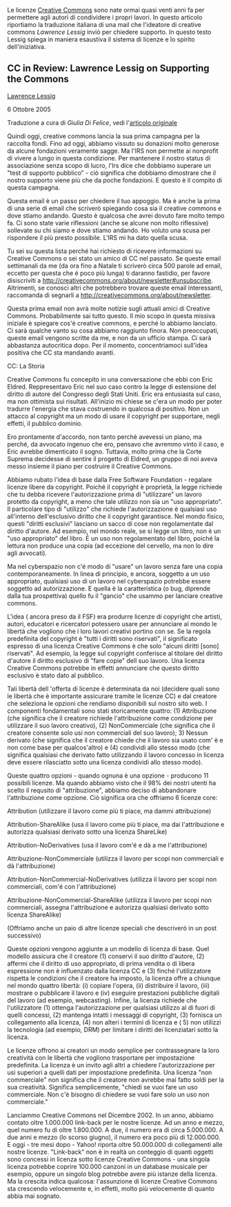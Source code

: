 Le licenze  [Creative Commons](https://creativecommons.org) sono nate ormai quasi venti anni fa per permettere agli autori di condividere i propri lavori.  In questo articolo riportiamo la traduzione italiana di una mail che l'ideatore di creative commons _Lawrence Lessig_ inviò per chiedere supporto. In questo testo Lessig spiega in maniera esaustiva il sistema di licenze e lo spirito dell'iniziativa.

## CC in Review: Lawrence Lessig on Supporting the Commons

 [Lawrence Lessig](https://creativecommons.org/author/lessig/) 

 6 Ottobre 2005

Traduzione a cura di _Giulia Di Felice_, vedi l'[articolo originale](https://creativecommons.org/2005/10/06/ccinreviewlawrencelessigonsupportingthecommons/)

Quindi oggi, creative commons lancia la sua prima campagna per la raccolta fondi. Fino ad oggi, abbiamo vissuto su donazioni molto generose da alcune fondazioni veramente sagge. Ma l'IRS non permette ai nonprofit di vivere a lungo in questa condizione. Per mantenere il nostro status di associazione senza scopo di lucro, l'Irs dice che dobbiamo superare un "test di supporto pubblico" - ciò significa che dobbiamo dimostrare che il nostro supporto viene più che da poche fondazioni. E questo è il compito di questa campagna. 

Questa email è un passo per chiedere il tuo appoggio. Ma è anche la prima di una serie di email che scriverò spiegando cosa sia il creative commons e dove stiamo andando. Questo è qualcosa che avrei dovuto fare molto tempo fa. Ci sono state varie riflessioni (anche se alcune non molto riflessive) sollevate su chi siamo e dove stiamo andando. Ho voluto una scusa per rispondere il più presto possibile. L'IRS mi ha dato quella scusa. 

Tu sei su questa lista perché hai richiesto di ricevere informazioni su Creative Commons o sei stato un amico di CC nel passato. Se queste email settimanali da me (da ora fino a Natale ti scriverò  circa 500 parole ad email, eccetto per questa che é poco più lunga) ti daranno fastidio, per favore disiscriviti a http://creativecommons.org/about/newsletter#unsubscribe.  Altrimenti, se conosci altri che potrebbero trovare queste email interessanti, raccomanda di segnarli a http://creativecommons.org/about/newsletter.

Questa prima email non avrà molte notizie sugli attuali amici di Creative Commons. Probabilmente sai tutto questo. Il mio scopo in questa missiva iniziale è spiegare cos'è creative commons, e perché lo abbiamo lanciato.  Ci sarà qualche vanto su cosa abbiamo raggiunto finora. Non preoccupati, queste email vengono scritte da me, e non da un ufficio stampa. Ci sarà abbastanza autocritica dopo. Per il momento, concentriamoci sull'idea positiva che CC sta mandando avanti.


CC: La Storia 

Creative Commons fu concepito in una conversazione che ebbi con Eric Eldred. Reppresentavo Eric nel suo caso contro la legge di estensione del diritto di autore del Congresso degli Stati Uniti. Eric era entusiasta sul caso, ma non ottimista sui risultati. All'inizio mi chiese se c'era un modo per poter tradurre l'energia che stava costruendo in qualcosa di positivo. Non un attacco al copyright ma un modo di usare il copyright per supportare, negli effetti, il pubblico dominio.

Ero prontamente d'accordo, non tanto perchè avevessi un piano, ma perché, da avvocato ingenuo che ero, pensavo che avremmo vinto il caso, e Eric avrebbe dimenticato il sogno. Tuttavia, molto prima che la Corte Suprema decidesse di sentire il progetto di Eldred, un gruppo di noi aveva messo insieme il piano per costruire il Creative Commons.

Abbiamo rubato l'idea di base dalla Free Software Foundation - regalare licenze libere da copyright. Poiché il copyright è proprietà, la legge richiede che tu debba ricevere l'autorizzazione prima di "utilizzare" un lavoro protetto da copyright, a meno che tale utilizzo non sia un "uso appropriato". Il particolare tipo di "utilizzo" che richiede l'autorizzazione è qualsiasi uso all'interno dell'esclusivo diritto che il copyright garantisce. Nel mondo fisico, questi "diritti esclusivi" lasciano un sacco di cose non regolamentate dal diritto d'autore. Ad esempio, nel mondo reale, se si legge un libro, non è un "uso appropriato" del libro. È un uso non regolamentato del libro, poiché la lettura non produce una copia (ad eccezione del cervello, ma non lo dire agli avvocati).

Ma nel cyberspazio non c'é modo di "usare" un lavoro senza fare una copia contemporaneamente. In linea di principio, e ancora, soggetto a un uso appropriato, qualsiasi uso di un lavoro nel cyberspazio potrebbe essere soggetto ad autorizzazione. E quella è la caratteristica (o bug, diprende dalla tua prospettiva) quello fu il "gancio" che usammo per lanciare creative commons.

L'idea ( ancora preso da il FSF) era produrre licenze di copyright che artisti, autori,  educatori e ricercatori potessero usare per annunciare al mondo le libertà che vogliono che i loro lavori creativi portino con se. Se la regola predefinita del copyright è "tutti i diritti sono riservati", il significato espresso di una licenza Creative Commons è che solo "alcuni diritti [sono] riservati". Ad esempio, la legge sul copyright conferisce al titolare del diritto d'autore il diritto esclusivo di "fare copie" dell suo lavoro. Una licenza Creative Commons potrebbe in effetti annunciare che questo diritto esclusivo è stato dato al pubblico.

Tali libertà dell 'offerta di licenze è determinata da noi (decidere quali sono le libertà che è importante assicurare tramite le licenze CC) e dal creatore che seleziona le opzioni che rendiamo disponibili sul nostro sito web. I componenti fondamentali sono stati storicamente quattro: (1) Attribuzione (che significa che il creatore richiede l'attribuzione come condizione per utilizzare il suo lavoro creativo), (2) NonCommerciale (che significa che il creatore consente solo usi non commerciali del suo lavoro); 3) Nessun derivato (che significa che il creatore chiede che il lavoro sia usato com' è e non come base per qualcos'altro) e (4) condividi allo stesso modo (che significa qualsiasi che derivato fatto utilizzando il lavoro concesso in licenza deve essere rilasciatto sotto una licenza condividi allo stesso modo).

Queste quattro opzioni - quando ognuna è una opzione - producono 11 possibili licenze. Ma quando abbiamo visto che il 98% dei nostri utenti ha scelto il requsito di "attribuzione", abbiamo deciso di abbandonare l'attribuzione come opzione. Ciò significa ora che offriamo 6 licenze core:

Attribution (utilizzare il lavoro come più ti piace, ma dammi attribuzione)

Attribution-ShareAlike (usa il lavoro come più ti piace, ma dai l'attribuzione e autorizza qualsiasi derivato sotto una licenza ShareLike)

Attribution-NoDerivatives (usa il lavoro com'é e dà a me l'attribuzione)

Attribuzione-NonCommerciale (utilizza il lavoro per scopi non commerciali e dà l'attribuzione)

Attribution-NonCommercial-NoDerivatives (utilizza il lavoro per scopi non commerciali, com'é con l'attribuzione)

Attribuzione-NonCommercial-ShareAlike (utilizza il lavoro per scopi non commerciali, assegna l'attribuzione e autorizza qualsiasi derivato sotto licenza ShareAlike)

(Offriamo anche un paio di altre licenze speciali che descriverò in un post successivo)

Queste opzioni vengono aggiunte a un modello di licenza  di base. Quel modello assicura che il creatore (1) conservi il suo diritto d'autore, (2) affermi che il diritto di uso appropriato, di prima vendita o di libera espressione non è influenzato dalla licenza CC e (3) finché l'utilizzatore rispetta le condizioni che il creatore ha imposto, la licenza offre a chiunque nel mondo quattro libertà: (i) copiare l'opera, (ii) distribuire il lavoro, (iii) mostrare o pubblicare il lavoro e (iv) eseguire prestazioni pubbliche digitali del lavoro (ad esempio, webcasting). Infine, la licenza richiede che l'utilizzatore (1) ottenga l'autorizzazione per qualsiasi utilizzo al di fuori di quelli concessi, (2) mantenga intatti i messaggi di copyright, (3) fornisca un collegamento alla licenza, (4) non alteri i termini di licenza e ( 5) non utilizzi la tecnologia (ad esempio, DRM) per limitare i diritti dei licenziatari sotto la licenza.

Le licenze offrono ai creatori un modo semplice per contrassegnare la loro creatività con le libertà che vogliono trasportare per impostazione predefinita. La licenza è un invito agli altri a chiedere l'autorizzazione per usi superiori a quelli dati per impostazione predefinita. Una licenza "non commerciale" non significa che il creatore non avrebbe mai fatto soldi per la sua creatività. Significa semplicemente, "chiedi se vuoi fare un uso commerciale. Non c'è bisogno di chiedere se vuoi fare solo un uso non commerciale."
 
Lanciammo Creative Commons nel Dicembre 2002. In un anno, abbiamo contato oltre 1.000.000 link-back per le nostre licenze. Ad un anno e mezzo, quel numero fu di oltre 1.800.000. A due, il numero era di circa 5.000.000. A due anni e mezzo (lo scorso giugno), il numero era poco più di 12.000.000. E oggi - tre mesi dopo - Yahoo! riporta oltre 50.000.000 di collegamenti alle nostre licenze. "Link-back" non è in realtà un conteggio di quanti oggetti sono concessi in licenza sotto licenze Creative Commons - una singola licenza potrebbe coprire 100.000 canzoni in un database musicale per esempio, oppure un singolo blog potrebbe avere più istanze della licenza. Ma la crescita indica qualcosa: l'assunzione di licenze Creative Commons sta crescendo velocemente e, in effetti, molto più velocemente di quanto abbia mai sognato.

